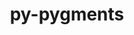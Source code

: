---
title: "py-pygments"
layout: cache
categories: [package, v0.20.0]
meta: {"versions": ["2.13.0"], "compilers": ["gcc@=11.1.0", "gcc@=11.3.0"], "oss": ["ubuntu20.04", "ubuntu22.04"], "platforms": ["linux"], "targets": ["ppc64le", "x86_64_v3"], "stacks": ["data-vis-sdk", "e4s", "e4s-power", "ml-linux-x86_64-cpu", "ml-linux-x86_64-cuda", "root"], "num_specs": 11, "num_specs_by_stack": {"root": 11, "e4s-power": 3, "data-vis-sdk": 4, "e4s": 3, "ml-linux-x86_64-cpu": 1, "ml-linux-x86_64-cuda": 1}}
spec_details: [{"hash": "bpadp64zzqfjl5dfwhjcd6leln5bnpej", "compiler": "gcc@=11.1.0", "versions": ["2.13.0"], "os": "ubuntu20.04", "platform": "linux", "target": "ppc64le", "variants": ["build_system=python_pip"], "stacks": ["root", "e4s-power"], "size": "-", "tarball": "https://binaries.spack.io/v0.20.0/build_cache/linux-ubuntu20.04-ppc64le/gcc-11.1.0/py-pygments-2.13.0/linux-ubuntu20.04-ppc64le-gcc-11.1.0-py-pygments-2.13.0-bpadp64zzqfjl5dfwhjcd6leln5bnpej.spack"}, {"hash": "lwu2ifpjfs3ooa4kel4berjvowjjjqw7", "compiler": "gcc@=11.1.0", "versions": ["2.13.0"], "os": "ubuntu20.04", "platform": "linux", "target": "ppc64le", "variants": ["build_system=python_pip"], "stacks": ["root", "e4s-power"], "size": "-", "tarball": "https://binaries.spack.io/v0.20.0/build_cache/linux-ubuntu20.04-ppc64le/gcc-11.1.0/py-pygments-2.13.0/linux-ubuntu20.04-ppc64le-gcc-11.1.0-py-pygments-2.13.0-lwu2ifpjfs3ooa4kel4berjvowjjjqw7.spack"}, {"hash": "7vfq5cka7s6vcejoxldpdp2gg2xgleiv", "compiler": "gcc@=11.1.0", "versions": ["2.13.0"], "os": "ubuntu20.04", "platform": "linux", "target": "ppc64le", "variants": ["build_system=python_pip"], "stacks": ["root", "e4s-power"], "size": "-", "tarball": "https://binaries.spack.io/v0.20.0/build_cache/linux-ubuntu20.04-ppc64le/gcc-11.1.0/py-pygments-2.13.0/linux-ubuntu20.04-ppc64le-gcc-11.1.0-py-pygments-2.13.0-7vfq5cka7s6vcejoxldpdp2gg2xgleiv.spack"}, {"hash": "bs3l2fayxk3iwb45nb6wewovxmib53jw", "compiler": "gcc@=11.1.0", "versions": ["2.13.0"], "os": "ubuntu20.04", "platform": "linux", "target": "x86_64_v3", "variants": ["build_system=python_pip"], "stacks": ["data-vis-sdk", "root"], "size": "-", "tarball": "https://binaries.spack.io/v0.20.0/build_cache/linux-ubuntu20.04-x86_64_v3/gcc-11.1.0/py-pygments-2.13.0/linux-ubuntu20.04-x86_64_v3-gcc-11.1.0-py-pygments-2.13.0-bs3l2fayxk3iwb45nb6wewovxmib53jw.spack"}, {"hash": "oq6tzni7y3zcuh2nnar4ieec2jqrh6nu", "compiler": "gcc@=11.1.0", "versions": ["2.13.0"], "os": "ubuntu20.04", "platform": "linux", "target": "x86_64_v3", "variants": ["build_system=python_pip"], "stacks": ["root", "e4s"], "size": "-", "tarball": "https://binaries.spack.io/v0.20.0/build_cache/linux-ubuntu20.04-x86_64_v3/gcc-11.1.0/py-pygments-2.13.0/linux-ubuntu20.04-x86_64_v3-gcc-11.1.0-py-pygments-2.13.0-oq6tzni7y3zcuh2nnar4ieec2jqrh6nu.spack"}, {"hash": "mxwaku2ewhuajww2y4x6z5gbpfdexcyg", "compiler": "gcc@=11.1.0", "versions": ["2.13.0"], "os": "ubuntu20.04", "platform": "linux", "target": "x86_64_v3", "variants": ["build_system=python_pip"], "stacks": ["data-vis-sdk", "root"], "size": "-", "tarball": "https://binaries.spack.io/v0.20.0/build_cache/linux-ubuntu20.04-x86_64_v3/gcc-11.1.0/py-pygments-2.13.0/linux-ubuntu20.04-x86_64_v3-gcc-11.1.0-py-pygments-2.13.0-mxwaku2ewhuajww2y4x6z5gbpfdexcyg.spack"}, {"hash": "en5erb4uafk625bjope4z7sfpxblqou4", "compiler": "gcc@=11.1.0", "versions": ["2.13.0"], "os": "ubuntu20.04", "platform": "linux", "target": "x86_64_v3", "variants": ["build_system=python_pip"], "stacks": ["data-vis-sdk", "root"], "size": "-", "tarball": "https://binaries.spack.io/v0.20.0/build_cache/linux-ubuntu20.04-x86_64_v3/gcc-11.1.0/py-pygments-2.13.0/linux-ubuntu20.04-x86_64_v3-gcc-11.1.0-py-pygments-2.13.0-en5erb4uafk625bjope4z7sfpxblqou4.spack"}, {"hash": "53aefmro7b4dwo6i3crqvo6quedn6pzp", "compiler": "gcc@=11.1.0", "versions": ["2.13.0"], "os": "ubuntu20.04", "platform": "linux", "target": "x86_64_v3", "variants": ["build_system=python_pip"], "stacks": ["data-vis-sdk", "root"], "size": "-", "tarball": "https://binaries.spack.io/v0.20.0/build_cache/linux-ubuntu20.04-x86_64_v3/gcc-11.1.0/py-pygments-2.13.0/linux-ubuntu20.04-x86_64_v3-gcc-11.1.0-py-pygments-2.13.0-53aefmro7b4dwo6i3crqvo6quedn6pzp.spack"}, {"hash": "xoi5a7c6mw6uypb34ttefwj3kzhqp5od", "compiler": "gcc@=11.1.0", "versions": ["2.13.0"], "os": "ubuntu20.04", "platform": "linux", "target": "x86_64_v3", "variants": ["build_system=python_pip"], "stacks": ["root", "e4s"], "size": "-", "tarball": "https://binaries.spack.io/v0.20.0/build_cache/linux-ubuntu20.04-x86_64_v3/gcc-11.1.0/py-pygments-2.13.0/linux-ubuntu20.04-x86_64_v3-gcc-11.1.0-py-pygments-2.13.0-xoi5a7c6mw6uypb34ttefwj3kzhqp5od.spack"}, {"hash": "hgbabuybybzdvtiew5nqsnubq3vt7xfa", "compiler": "gcc@=11.1.0", "versions": ["2.13.0"], "os": "ubuntu20.04", "platform": "linux", "target": "x86_64_v3", "variants": ["build_system=python_pip"], "stacks": ["root", "e4s"], "size": "-", "tarball": "https://binaries.spack.io/v0.20.0/build_cache/linux-ubuntu20.04-x86_64_v3/gcc-11.1.0/py-pygments-2.13.0/linux-ubuntu20.04-x86_64_v3-gcc-11.1.0-py-pygments-2.13.0-hgbabuybybzdvtiew5nqsnubq3vt7xfa.spack"}, {"hash": "hj2367eshnsemonrytv6aa5lcvpqa2gp", "compiler": "gcc@=11.3.0", "versions": ["2.13.0"], "os": "ubuntu22.04", "platform": "linux", "target": "x86_64_v3", "variants": ["build_system=python_pip"], "stacks": ["ml-linux-x86_64-cpu", "ml-linux-x86_64-cuda", "root"], "size": "-", "tarball": "https://binaries.spack.io/v0.20.0/build_cache/linux-ubuntu22.04-x86_64_v3/gcc-11.3.0/py-pygments-2.13.0/linux-ubuntu22.04-x86_64_v3-gcc-11.3.0-py-pygments-2.13.0-hj2367eshnsemonrytv6aa5lcvpqa2gp.spack"}]
---